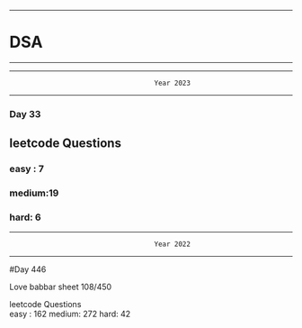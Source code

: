 ******************************************************************************************
# DSA
******************************************************************************************


******************************************************************************************
                                        Year 2023
******************************************************************************************
### Day 33

## leetcode Questions   
### easy : 7
### medium:19
### hard: 6









******************************************************************************************
                                        Year 2022
******************************************************************************************
#Day 446

Love babbar sheet
    108/450
    
leetcode Questions   
easy : 162
medium: 272
hard: 42

 
